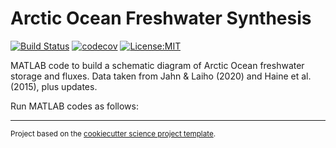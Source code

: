 Arctic Ocean Freshwater Synthesis
==============================
[![Build Status](https://travis-ci.com/ThomasHaine/arctic_ocean_freshwater_synthesis.svg?branch=master)](https://travis-ci.com/ThomasHaine/arctic_ocean_freshwater_synthesis)
[![codecov](https://codecov.io/gh/ThomasHaine/arctic_ocean_freshwater_synthesis/branch/master/graph/badge.svg)](https://codecov.io/gh/ThomasHaine/arctic_ocean_freshwater_synthesis)
[![License:MIT](https://img.shields.io/badge/License-MIT-lightgray.svg?style=flt-square)](https://opensource.org/licenses/MIT)

MATLAB code to build a schematic diagram of Arctic Ocean freshwater storage and fluxes. Data taken from Jahn & Laiho (2020) and Haine et al. (2015), plus updates.

Run MATLAB codes as follows:

--------

<p><small>Project based on the <a target="_blank" href="https://github.com/jbusecke/cookiecutter-science-project">cookiecutter science project template</a>.</small></p>
